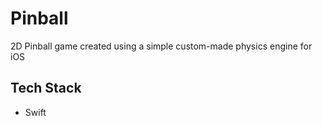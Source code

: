 # Pinball

2D Pinball game created using a simple custom-made physics engine for iOS

## Tech Stack

- Swift
